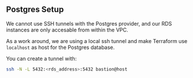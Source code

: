 ## Postgres Setup

We cannot use SSH tunnels with the Postgres provider, and our RDS instances are only accesable from within the VPC.

As a work around, we are using a local ssh tunnel and make Terraform use `localhost` as host for the Postgres database.

You can create a tunnel with:

```bash
ssh -N -L 5432:<rds_address>:5432 bastion@host
```
